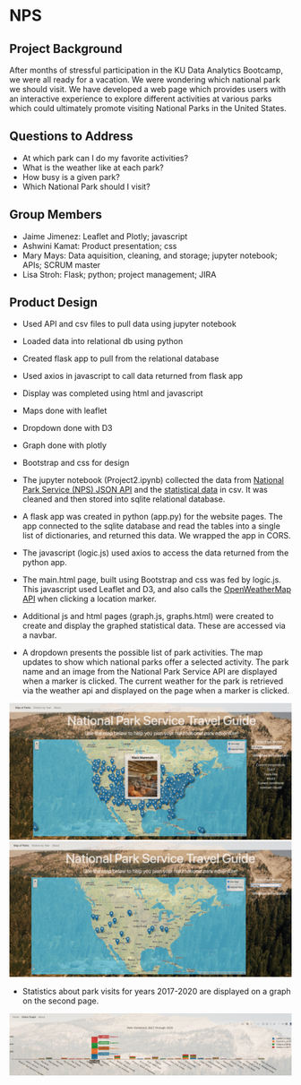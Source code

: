 # NPS
## Project Background
After months of stressful participation in the KU Data Analytics Bootcamp, we were all ready for a vacation. We were wondering which national park we should visit. 
We have developed a web page which provides users with an interactive experience to explore different activities at various parks which could ultimately promote visiting National Parks in the United States. 

## Questions to Address
- At which park can I do my favorite activities?
- What is the weather like at each park?
- How busy is a given park?
- Which National Park should I visit?

## Group Members
- Jaime Jimenez: Leaflet and Plotly; javascript
- Ashwini Kamat: Product presentation; css
- Mary Mays: Data aquisition, cleaning,  and storage; jupyter notebook; APIs; SCRUM master
- Lisa Stroh: Flask; python; project management; JIRA

## Product Design
- Used API and csv files to pull data using jupyter notebook
- Loaded data into relational db using python
- Created flask app to pull from the relational database
- Used axios in javascript to call data returned from flask app
- Display was completed using html and javascript
- Maps done with leaflet
- Dropdown done with D3
- Graph done with plotly
- Bootstrap and css for design



- The jupyter notebook (Project2.ipynb) collected the data from  [National Park Service (NPS) JSON API](https://www.nps.gov/subjects/developer/api-documentation.htm) and the [statistical data](https://irma.nps.gov/STATS/) in csv. It was cleaned and then stored into sqlite relational database.
- A flask app was created in python (app.py) for the website pages. The app connected to the sqlite database and read the tables into a single list of dictionaries, and returned this data. We wrapped the app in CORS.
- The javascript (logic.js) used axios to access the data returned from the python app. 
- The main.html page, built using Bootstrap and css was fed by logic.js. This javascript used Leaflet and D3, and also calls the [OpenWeatherMap API](https://openweathermap.org/current) when clicking a location marker.
- Additional js and html pages (graph.js, graphs.html) were created to create and display the graphed statistical data. These are accessed via a navbar.
- A dropdown presents the possible list of park activities. The map updates to show which national parks offer a selected activity. The park name and an image from the National Park Service API are displayed when a marker is clicked. The current weather for the park is retrieved via the weather api and displayed on the page when a marker is clicked.

![alt text](https://github.com/jaimej929/NPS/blob/main/images/Main%20page%20with%20marker%20clicked.png)
![alt text](https://github.com/jaimej929/NPS/blob/main/images/Main%20page%20with%20activity%20selected.png)


- Statistics about park visits for years 2017-2020 are displayed on a graph on the second page. 

![alt text](https://github.com/jaimej929/NPS/blob/main/images/Visitor%20Graph%20page%20zoomed%20in.png)

